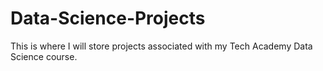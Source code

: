 # Data-Science-Projects
 This is where I will store projects associated with my Tech Academy Data Science course.
